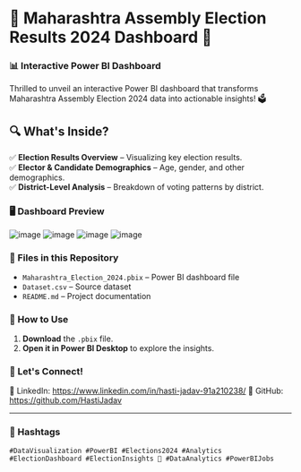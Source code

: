 # 🚨 Maharashtra Assembly Election Results 2024 Dashboard 🚨

### **📊 Interactive Power BI Dashboard**
Thrilled to unveil an interactive Power BI dashboard that transforms Maharashtra Assembly Election 2024 data into actionable insights! 🗳️  

## **🔍 What's Inside?**
✅ **Election Results Overview** – Visualizing key election results.  
✅ **Elector & Candidate Demographics** – Age, gender, and other demographics.  
✅ **District-Level Analysis** – Breakdown of voting patterns by district.  

### **🖥️ Dashboard Preview**
![image](https://github.com/user-attachments/assets/1f68ce79-2779-4c7b-b206-e0c0296040ba)
![image](https://github.com/user-attachments/assets/bc5b88f8-f37d-4cc3-b562-de8276df80a5)
![image](https://github.com/user-attachments/assets/a565fac5-b5ea-4654-99ed-4bda38c1f8a9)
![image](https://github.com/user-attachments/assets/65cdee6a-cbbf-4168-94d0-03c71c0d3d5c)

### **📂 Files in this Repository**
- `Maharashtra_Election_2024.pbix` – Power BI dashboard file  
- `Dataset.csv` – Source dataset 
- `README.md` – Project documentation  

### **🚀 How to Use**
1. **Download** the `.pbix` file.  
2. **Open it in Power BI Desktop** to explore the insights.  

### **📢 Let's Connect!**
📌 LinkedIn: https://www.linkedin.com/in/hasti-jadav-91a210238/
📌 GitHub: https://github.com/HastiJadav

---
### **📌 Hashtags**
`#DataVisualization #PowerBI #Elections2024 #Analytics #ElectionDashboard #ElectionInsights 🚀 #DataAnalytics #PowerBIJobs`
